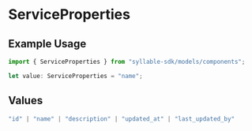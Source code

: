 # ServiceProperties

## Example Usage

```typescript
import { ServiceProperties } from "syllable-sdk/models/components";

let value: ServiceProperties = "name";
```

## Values

```typescript
"id" | "name" | "description" | "updated_at" | "last_updated_by"
```